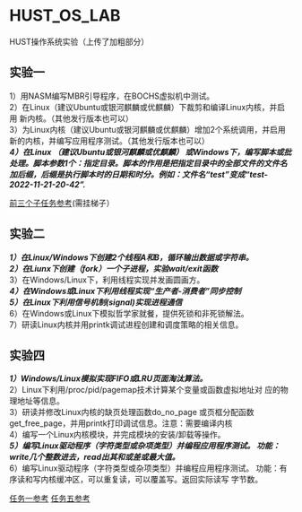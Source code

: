 # HUST_OS_LAB
HUST操作系统实验（上传了加粗部分）
## 实验一
1）用NASM编写MBR引导程序，在BOCHS虚拟机中测试。  
2）在Linux（建议Ubuntu或银河麒麟或优麒麟）下裁剪和编译Linux内核，并启用
新内核。（其他发行版本也可以）  
3）为Linux内核（建议Ubuntu或银河麒麟或优麒麟）增加2个系统调用，并启用
新的内核，并编写应用程序测试。（其他发行版本也可以）  
***4）在Linux （建议Ubuntu或银河麒麟或优麒麟） 或Windows下，编写脚本或批
处理。脚本参数1个：指定目录。脚本的作用是把指定目录中的全部文件的文件名
加后缀，后缀是执行脚本时的日期和时分。例如：文件名“test”变成“test-
2022-11-21-20-42”.***  

[前三个子任务参考](https://ziyikee-github-io.vercel.app/2021/11/25/OS%E5%AE%9E%E9%AA%8C%E6%9C%80%E7%BB%88%E7%89%88/#HUST%E6%93%8D%E4%BD%9C%E7%B3%BB%E7%BB%9F%E5%AE%9E%E9%AA%8C%E4%B8%80)(需挂梯子）
## 实验二
***1）在Linux/Windows下创建2个线程A和B，循环输出数据或字符串。  
2）在Liunx下创建（fork）一个子进程，实验wait/exit函数***  
3）在Windows/Linux下，利用线程实现并发画圆画方。   
***4）在Windows或Linux下利用线程实现“生产者-消费者”同步控制  
5）在Linux下利用信号机制(signal)实现进程通信***  
6）在Windows或Linux下模拟哲学家就餐，提供死锁和非死锁解法。  
7）研读Linux内核并用printk调试进程创建和调度策略的相关信息。  
## 实验四
***1）Windows/Linux模拟实现FIFO或LRU页面淘汰算法。***  
2）Linux下利用/proc/pid/pagemap技术计算某个变量或函数虚拟地址对
应的物理地址等信息。  
3）研读并修改Linux内核的缺页处理函数do_no_page 或页框分配函数
get_free_page，并用printk打印调试信息。注意：需要编译内核  
4）编写一个Linux内核模块，并完成模块的安装/卸载等操作。  
***5）编写Linux驱动程序（字符类型或杂项类型）并编程应用程序测试。
功能：write几个整数进去，read出其和或差或最大值。***  
6）编写Linux驱动程序（字符类型或杂项类型）并编程应用程序测试。
功能：有序读和写内核缓冲区，可以重复读，可以覆盖写。返回实际读写
字节数。  

[任务一参考](https://blog.csdn.net/qq_45740212/article/details/113366246)
[任务五参考](https://blog.csdn.net/hanp_linux/article/details/90474432)
